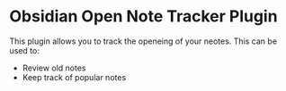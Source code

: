 # Obsidian Open Note Tracker Plugin

This plugin allows you to track the openeing of your neotes. This can be used to:
- Review old notes
- Keep track of popular notes
